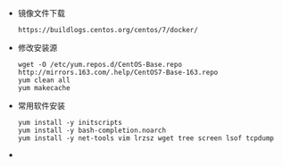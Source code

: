 * 镜像文件下载

  ```
  https://buildlogs.centos.org/centos/7/docker/
  ```

  

* 修改安装源

  ```
  wget -O /etc/yum.repos.d/CentOS-Base.repo http://mirrors.163.com/.help/CentOS7-Base-163.repo
  yum clean all
  yum makecache
  ```

* 常用软件安装

  ```
  yum install -y initscripts
  yum install -y bash-completion.noarch
  yum install -y net-tools vim lrzsz wget tree screen lsof tcpdump
  ```

* 